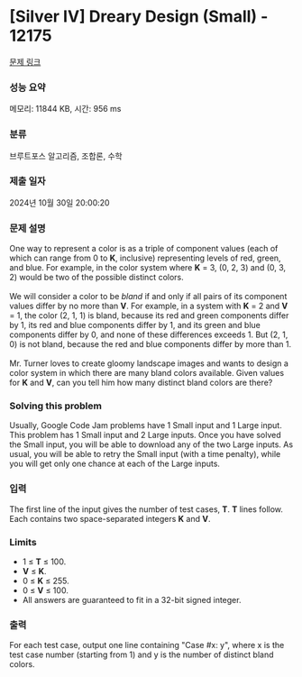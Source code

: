 # [Silver IV] Dreary Design (Small) - 12175 

[문제 링크](https://www.acmicpc.net/problem/12175) 

### 성능 요약

메모리: 11844 KB, 시간: 956 ms

### 분류

브루트포스 알고리즘, 조합론, 수학

### 제출 일자

2024년 10월 30일 20:00:20

### 문제 설명

<p>One way to represent a color is as a triple of component values (each of which can range from 0 to <strong>K</strong>, inclusive) representing levels of red, green, and blue. For example, in the color system where <strong>K</strong> = 3, (0, 2, 3) and (0, 3, 2) would be two of the possible distinct colors.<br>
<br>
We will consider a color to be <em>bland</em> if and only if all pairs of its component values differ by no more than <strong>V</strong>. For example, in a system with <strong>K</strong> = 2 and <strong>V</strong> = 1, the color (2, 1, 1) is bland, because its red and green components differ by 1, its red and blue components differ by 1, and its green and blue components differ by 0, and none of these differences exceeds 1. But (2, 1, 0) is not bland, because the red and blue components differ by more than 1.<br>
<br>
Mr. Turner loves to create gloomy landscape images and wants to design a color system in which there are many bland colors available. Given values for <strong>K</strong> and <strong>V</strong>, can you tell him how many distinct bland colors are there?</p>

<h3>Solving this problem</h3>

<p>Usually, Google Code Jam problems have 1 Small input and 1 Large input. This problem has 1 Small input and 2 Large inputs. Once you have solved the Small input, you will be able to download any of the two Large inputs. As usual, you will be able to retry the Small input (with a time penalty), while you will get only one chance at each of the Large inputs.</p>

### 입력 

 <p>The first line of the input gives the number of test cases, <strong>T</strong>. <strong>T</strong> lines follow. Each contains two space-separated integers <strong>K</strong> and <strong>V</strong>.</p>

<h3>Limits</h3>

<ul>
	<li>1 ≤ <strong>T</strong> ≤ 100.</li>
	<li><strong>V</strong> ≤ <strong>K</strong>.</li>
	<li>0 ≤ <strong>K</strong> ≤ 255.</li>
	<li>0 ≤ <strong>V</strong> ≤ 100.</li>
	<li>All answers are guaranteed to fit in a 32-bit signed integer.</li>
</ul>

### 출력 

 <p>For each test case, output one line containing "Case #x: y", where x is the test case number (starting from 1) and y is the number of distinct bland colors.</p>

